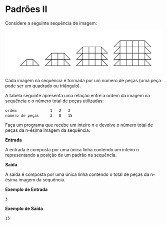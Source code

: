 # Padrões II

Considere a seguinte sequência de imagem:

![Imagens](https://raw.githubusercontent.com/WladimirTavares/ED2024.1/main/Padr%C3%B5es%20II/seq1.png)


Cada imagem na sequência é formada por um número de peças (uma peça pode ser um quadrado ou triângulo).

A tabela seguinte apresenta uma relação entre a ordem da imagem na sequência e o número total de peças utilizadas:

    ordem	            1	2	3
    número de peças 	3 	8 	15

Faça um programa que recebe um inteiro n e devolve o número total de peças da n-ésima imagem da sequência.

**Entrada**

A entrada é composta por uma única linha contendo um inteiro n representando a posição de um padrão na sequência.

**Saída**

A saída é composta por uma única linha contendo o total de peças da n-ésima imagem da sequência.

**Exemplo de Entrada**

    3

**Exemplo de Saída**

    15